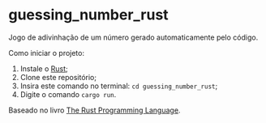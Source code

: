 # guessing_number_rust
Jogo de adivinhação de um número gerado automaticamente pelo código.

Como iniciar o projeto:
1. Instale o [Rust](https://www.rust-lang.org/tools/install);
2. Clone este repositório;
3. Insira este comando no terminal: ``cd guessing_number_rust``;
4. Digite o comando ``cargo run``.


Baseado no livro [The Rust Programming Language](https://www.amazon.com.br/dp/B071YKRV8Q/ref=dp-kindle-redirect?_encoding=UTF8&btkr=1).
